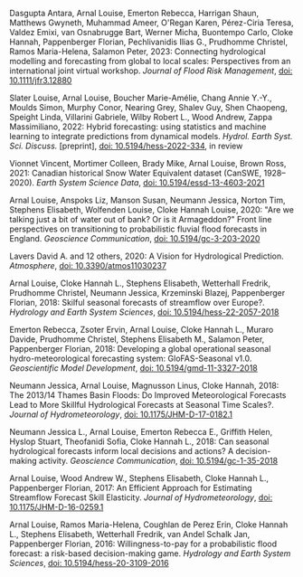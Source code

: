 Dasgupta Antara, Arnal Louise, Emerton Rebecca, Harrigan Shaun, Matthews Gwyneth, Muhammad Ameer, O'Regan Karen, Pérez-Ciria Teresa, Valdez Emixi, van Osnabrugge Bart, Werner Micha, Buontempo Carlo, Cloke Hannah, Pappenberger Florian, Pechlivanidis Ilias G., Prudhomme Christel, Ramos Maria-Helena, Salamon Peter, 2023: Connecting hydrological modelling and forecasting from global to local scales: Perspectives from an international joint virtual workshop. _Journal of Flood Risk Management_, [doi: 10.1111/jfr3.12880](https://doi.org/10.1111/jfr3.12880)

 Slater Louise, Arnal Louise, Boucher Marie-Amélie, Chang Annie Y.-Y., Moulds Simon, Murphy Conor, Nearing Grey, Shalev Guy, Shen Chaopeng, Speight Linda, Villarini Gabriele, Wilby Robert L., Wood Andrew, Zappa Massimiliano, 2022: Hybrid forecasting: using statistics and machine learning to integrate predictions from dynamical models. _Hydrol. Earth Syst. Sci. Discuss._ [preprint], [doi: 10.5194/hess-2022-334](https://doi.org/10.5194/hess-2022-334), in review

Vionnet Vincent, Mortimer Colleen, Brady Mike, Arnal Louise, Brown Ross, 2021: Canadian historical Snow Water Equivalent dataset (CanSWE, 1928–2020). _Earth System Science Data_, [doi: 10.5194/essd-13-4603-2021](https://doi.org/10.5194/essd-13-4603-2021)

Arnal Louise, Anspoks Liz, Manson Susan, Neumann Jessica, Norton Tim, Stephens Elisabeth, Wolfenden Louise, Cloke Hannah Louise, 2020: "Are we talking just a bit of water out of bank? Or is it Armageddon?" Front line perspectives on transitioning to probabilistic fluvial flood forecasts in England. _Geoscience Communication_, [doi: 10.5194/gc-3-203-2020](https://doi.org/10.5194/gc-3-203-2020)

Lavers David A. and 12 others, 2020: A Vision for Hydrological Prediction. _Atmosphere_, [doi: 10.3390/atmos11030237](http://doi.org/10.3390/atmos11030237)

Arnal Louise, Cloke Hannah L., Stephens Elisabeth, Wetterhall Fredrik, Prudhomme Christel, Neumann Jessica, Krzeminski Blazej, Pappenberger Florian, 2018: Skilful seasonal forecasts of streamflow over Europe?. _Hydrology and Earth System Sciences_, [doi: 10.5194/hess-22-2057-2018](http://doi.org/10.5194/hess-22-2057-2018)

Emerton Rebecca, Zsoter Ervin, Arnal Louise, Cloke Hannah L., Muraro Davide, Prudhomme Christel, Stephens Elisabeth M., Salamon Peter, Pappenberger Florian, 2018: Developing a global operational seasonal hydro-meteorological forecasting system: GloFAS-Seasonal v1.0. _Geoscientific Model Development_, [doi: 10.5194/gmd-11-3327-2018](http://doi.org/10.5194/gmd-11-3327-2018)

Neumann Jessica, Arnal Louise, Magnusson Linus, Cloke Hannah, 2018: The 2013/14 Thames Basin Floods: Do Improved Meteorological Forecasts Lead to More Skillful Hydrological Forecasts at Seasonal Time Scales?. _Journal of Hydrometeorology_, [doi: 10.1175/JHM-D-17-0182.1](http://doi.org/10.1175/JHM-D-17-0182.1)

Neumann Jessica L., Arnal Louise, Emerton Rebecca E., Griffith Helen, Hyslop Stuart, Theofanidi Sofia, Cloke Hannah L., 2018: Can seasonal hydrological forecasts inform local decisions and actions? A decision-making activity. _Geoscience Communication_, [doi: 10.5194/gc-1-35-2018](http://doi.org/10.5194/gc-1-35-2018)

Arnal Louise, Wood Andrew W., Stephens Elisabeth, Cloke Hannah L., Pappenberger Florian, 2017: An Efficient Approach for Estimating Streamflow Forecast Skill Elasticity. _Journal of Hydrometeorology_, [doi: 10.1175/JHM-D-16-0259.1](http://doi.org/10.1175/JHM-D-16-0259.1)

Arnal Louise, Ramos Maria-Helena, Coughlan de Perez Erin, Cloke Hannah L., Stephens Elisabeth, Wetterhall Fredrik, van Andel Schalk Jan, Pappenberger Florian, 2016: Willingness-to-pay for a probabilistic flood forecast: a risk-based decision-making game. _Hydrology and Earth System Sciences_, [doi: 10.5194/hess-20-3109-2016](http://doi.org/10.5194/hess-20-3109-2016)
